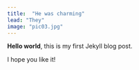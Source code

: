 ```yaml
---
title:  "He was charming"
lead: "They"
image: "pic03.jpg"
---
```

**Hello world**, this is my first Jekyll blog post.

I hope you like it!